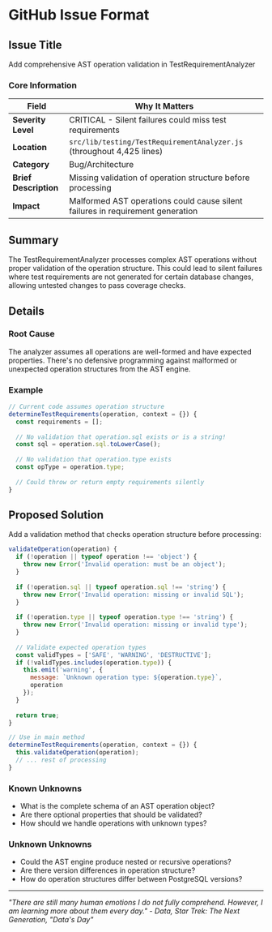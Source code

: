 # GitHub Issue Format

## Issue Title
Add comprehensive AST operation validation in TestRequirementAnalyzer

### Core Information

| Field | Why It Matters |
|-------|---------------|
| **Severity Level** | CRITICAL - Silent failures could miss test requirements |
| **Location** | `src/lib/testing/TestRequirementAnalyzer.js` (throughout 4,425 lines) |
| **Category** | Bug/Architecture |
| **Brief Description** | Missing validation of operation structure before processing |
| **Impact** | Malformed AST operations could cause silent failures in requirement generation |

## Summary

The TestRequirementAnalyzer processes complex AST operations without proper validation of the operation structure. This could lead to silent failures where test requirements are not generated for certain database changes, allowing untested changes to pass coverage checks.

## Details

### Root Cause

The analyzer assumes all operations are well-formed and have expected properties. There's no defensive programming against malformed or unexpected operation structures from the AST engine.

### Example

```javascript
// Current code assumes operation structure
determineTestRequirements(operation, context = {}) {
  const requirements = [];
  
  // No validation that operation.sql exists or is a string!
  const sql = operation.sql.toLowerCase();
  
  // No validation that operation.type exists
  const opType = operation.type;
  
  // Could throw or return empty requirements silently
}
```

## Proposed Solution

Add a validation method that checks operation structure before processing:

```javascript
validateOperation(operation) {
  if (!operation || typeof operation !== 'object') {
    throw new Error('Invalid operation: must be an object');
  }
  
  if (!operation.sql || typeof operation.sql !== 'string') {
    throw new Error('Invalid operation: missing or invalid SQL');
  }
  
  if (!operation.type || typeof operation.type !== 'string') {
    throw new Error('Invalid operation: missing or invalid type');
  }
  
  // Validate expected operation types
  const validTypes = ['SAFE', 'WARNING', 'DESTRUCTIVE'];
  if (!validTypes.includes(operation.type)) {
    this.emit('warning', {
      message: `Unknown operation type: ${operation.type}`,
      operation
    });
  }
  
  return true;
}

// Use in main method
determineTestRequirements(operation, context = {}) {
  this.validateOperation(operation);
  // ... rest of processing
}
```

### Known Unknowns

- What is the complete schema of an AST operation object?
- Are there optional properties that should be validated?
- How should we handle operations with unknown types?

### Unknown Unknowns

- Could the AST engine produce nested or recursive operations?
- Are there version differences in operation structure?
- How do operation structures differ between PostgreSQL versions?

___

_"There are still many human emotions I do not fully comprehend. However, I am learning more about them every day." - Data, Star Trek: The Next Generation, "Data's Day"_